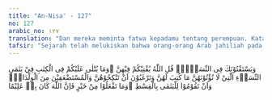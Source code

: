 ```yaml
---
title: "An-Nisa' - 127"
no: 127
arabic_no: ١٢٧
translation: "Dan mereka meminta fatwa kepadamu tentang perempuan. Katakanlah, “Allah memberi fatwa kepadamu tentang mereka, dan apa yang dibacakan kepadamu dalam Al-Qur'an (juga memfatwakan) tentang para perempuan yatim yang tidak kamu berikan sesuatu (maskawin) yang ditetapkan untuk mereka, sedang kamu ingin menikahi mereka dan (tentang) anak-anak yang masih dipandang lemah. Dan (Allah menyuruh kamu) agar mengurus anak-anak yatim secara adil. Dan kebajikan apa pun yang kamu kerjakan, sesungguhnya Allah Maha Mengetahui.”"
tafsir: "Sejarah telah melukiskan bahwa orang-orang Arab jahiliah pada masa turunnya ayat ini memandang rendah kedudukan perempuan, orang yang lemah dan anak yatim, seakan-akan mereka adalah makhluk yang tidak ada artinya, tidak dapat memiliki sesuatu pun, bahkan mereka sendiri boleh dimiliki dan diperjualbelikan sebagaimana memiliki dan memperjualbelikan barang. Turunnya ayat-ayat pertama sampai dengan ayat 36 Surah An-Nisa' yang memerintahkan agar menjaga hak-hak orang tersebut, mengagetkan orang-orang Arab, karena perintah itu tidak sesuai, bahkan bertentangan dengan adat kebiasaan mereka. Karena itu timbullah di dalam pikiran mereka bermacam-macam pertanyaan, dan mereka ingin agar Allah segera menurunkan ayat-ayat Al-Qur'an untuk menjawab pertanyaan-pertanyaan yang timbul itu. Karena itu turunlah ayat 127 sampai dengan ayat 130 untuk mejelaskan lagi hak-hak perempuan, orang yang lemah dan anak yatim yang telah diterangkan pada permulaan Surah ini sehingga terjawablah pertanyaan yang timbul di dalam pikiran orang-orang Arab jahiliah itu.\n\nPara sahabat meminta fatwa kepada Rasulullah saw tentang perempuan, yaitu tentang hak mereka baik yang berhubungan dengan harta, hak mereka sebagai manusia, maupun hak mereka di dalam rumah tangga. Maka ayat ini menjelaskan kepada mereka tentang perempuan-perempuan itu dan menjelaskan hukum-hukum yang tersebut dalam ayat-ayat yang telah diturunkan sebelum ini.\n\nMenurut kebiasaan Arab jahiliah, seorang wali berkuasa atas anak yatim yang berada di bawah asuhan dan pemeliharaannya, serta berkuasa pula atas hartanya, seakan-akan harta itu telah menjadi miliknya. Jika anak yatim itu cantik, dinikahinya, sehingga dengan demikian harta anak yatim itu dapat dikuasainya, dan keinginan nafsunya dapat terpenuhi. Sebaliknya jika anak yatim itu tidak cantik dan ia tidak ingin menikahinya maka dihalang-halanginya nikah dengan laki-laki lain, agar harta anak yatim itu tidak lepas dari tangannya.\n\nDemikian pula halnya orang yang lemah yang mempunyai bagian harta pusaka yang berada di bawah perwalian seseorang. Menurut adat kebiasaan Arab jahiliah, hanyalah orang laki-laki yang telah dewasa dan telah sanggup ikut pergi berperang yang berhak mendapat bagian warisan. Sedang anak-anak yang belum dewasa dan orang-orang yang lemah, baik laki-laki maupun perempuan tidak berhak walaupun yang meninggal itu adalah ayah kandungnya. Yang berhak atas pusaka itu adalah walinya. Bahkan jika seorang perempuan kematian suami dan suaminya mempunyai seorang anak laki-laki yang telah dewasa, maka perempuan janda itu termasuk bagian warisan yang diperoleh putra suaminya. Karena itu janda tersebut dapat dicampuri atau dijadikan istri oleh anak tirinya.\n\nAllah memperingatkan kaum Muslimin agar menjauhkan diri dari kebiasaan Arab jahiliah itu, hendaklah selalu berlaku adil terhadap perempuan, anak yatim dan orang yang lemah. Berikanlah kepada mereka harta dan haknya, seperti hak memilih jodoh selama yang dipilihnya itu sesuai dengan ketentuan agama dan dapat membahagiakan mereka di dunia dan di akhirat, dan bergaullah dengan mereka secara baik, baik sebagai seorang istri maupun sebagai anggota masyarakat.\n\nAllah memerintahkan agar berbuat baik kepada anak yatim. Setiap kebaikan yang dilakukan terhadap mereka pasti diketahui Allah, dan pasti akan diberikan balasan dengan pahala yang berlipat ganda. Sebaliknya Allah swt mengetahui pula setiap kejahatan yang dilakukan terhadap anak yatim dan Allah akan membalasnya dengan azab yang pedih.\n\nDi samping memberikan harta dan hak kepada anak yatim dan orang yang lemah, hendaklah kaum Muslimin berbuat kebajikan kepada anak yatim. Disamping memberikan kepada mereka hak dan hartanya, berikan pulalah kepada mereka pemberian-pemberian yang lain dan peliharalah mereka dengan baik seperti memelihara anak sendiri"
---
```

وَيَسْتَفْتُوْنَكَ فِى النِّسَاۤءِۗ  قُلِ اللّٰهُ يُفْتِيْكُمْ فِيْهِنَّ ۙوَمَا يُتْلٰى عَلَيْكُمْ فِى الْكِتٰبِ فِيْ يَتٰمَى النِّسَاۤءِ الّٰتِيْ لَا تُؤْتُوْنَهُنَّ مَا كُتِبَ لَهُنَّ وَتَرْغَبُوْنَ اَنْ تَنْكِحُوْهُنَّ وَالْمُسْتَضْعَفِيْنَ مِنَ الْوِلْدَانِۙ وَاَنْ تَقُوْمُوْا لِلْيَتٰمٰى بِالْقِسْطِ ۗوَمَا تَفْعَلُوْا مِنْ خَيْرٍ فَاِنَّ اللّٰهَ كَانَ بِهٖ عَلِيْمًا 
